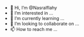 - 👋 Hi, I’m @Nasralflahy
- 👀 I’m interested in ...
- 🌱 I’m currently learning ...
- 💞️ I’m looking to collaborate on ...
- 📫 How to reach me ...

<!---
Nasralflahy/Nasralflahy is a ✨ special ✨ repository because its `README.md` (this file) appears on your GitHub profile.
You can click the Preview link to take a look at your changes.
--->
